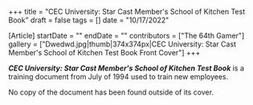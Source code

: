 +++
title = "CEC University: Star Cast Member's School of Kitchen Test Book"
draft = false
tags = []
date = "10/17/2022"

[Article]
startDate = ""
endDate = ""
contributors = ["The 64th Gamer"]
gallery = ["Dwedwd.jpg|thumb|374x374px|CEC University: Star Cast Member's School of Kitchen Test Book Front Cover"]
+++

<b><i>CEC University: Star Cast Member's School of Kitchen Test Book</b></i> is a training document from July of 1994 used to train new employees.

No copy of the document has been found outside of its cover.